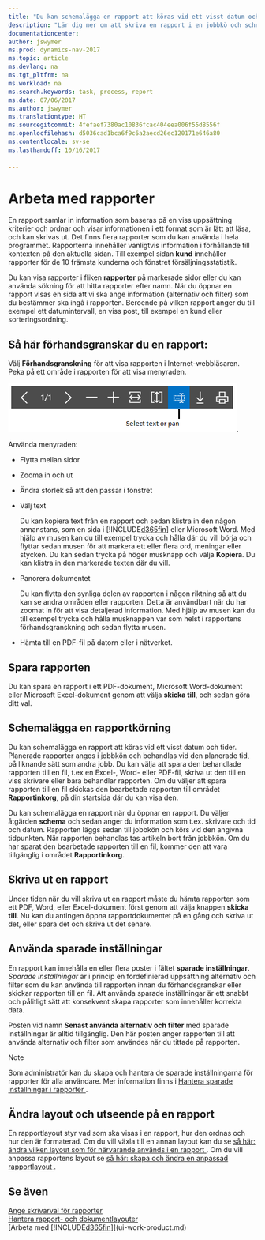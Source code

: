 ```yaml
---
title: "Du kan schemalägga en rapport att köras vid ett visst datum och tider."
description: "Lär dig mer om att skriva en rapport i en jobbkö och schemalägga den att behandlas vid en viss tidpunkt."
documentationcenter: 
author: jswymer
ms.prod: dynamics-nav-2017
ms.topic: article
ms.devlang: na
ms.tgt_pltfrm: na
ms.workload: na
ms.search.keywords: task, process, report
ms.date: 07/06/2017
ms.author: jswymer
ms.translationtype: HT
ms.sourcegitcommit: 4fefaef7380ac10836fcac404eea006f55d8556f
ms.openlocfilehash: d5036cad1bca6f9c6a2aecd26ec120171e646a80
ms.contentlocale: sv-se
ms.lasthandoff: 10/16/2017

---
```

# <a name="working-with-reports"></a>Arbeta med rapporter
En rapport samlar in information som baseras på en viss uppsättning kriterier och ordnar och visar informationen i ett format som är lätt att läsa, och kan skrivas ut. Det finns flera rapporter som du kan använda i hela programmet. Rapporterna innehåller vanligtvis information i förhållande till kontexten på den aktuella sidan. Till exempel sidan **kund** innehåller rapporter för de 10 främsta kunderna och fönstret försäljningsstatistik.

Du kan visa rapporter i fliken **rapporter** på markerade sidor eller du kan använda sökning för att hitta rapporter efter namn. När du öppnar en rapport visas en sida att vi ska ange information (alternativ och filter) som du bestämmer ska ingå i rapporten. Beroende på vilken rapport anger du till exempel ett datumintervall, en viss post, till exempel en kund eller sorteringsordning.

## <a name="previewing-a-report"></a>Så här förhandsgranskar du en rapport:
Välj **Förhandsgranskning** för att visa rapporten i Internet-webbläsaren. Peka på ett område i rapporten för att visa menyraden.  

![Verktygsfält för förhandsgranskning av rapport](media/report_viewer.png "Verktygsfält för förhandsgranskning av rapport").

Använda menyraden:

-   Flytta mellan sidor
-   Zooma in och ut
-   Ändra storlek så att den passar i fönstret
-   Välj text

    Du kan kopiera text från en rapport och sedan klistra in den någon annanstans, som en sida i [!INCLUDE[d365fin](includes/d365fin_md.md)] eller Microsoft Word.  Med hjälp av musen kan du till exempel trycka och hålla där du vill börja och flyttar sedan musen för att markera ett eller flera ord, meningar eller stycken. Du kan sedan trycka på höger musknapp och välja **Kopiera**. Du kan klistra in den markerade texten där du vill.
-   Panorera dokumentet

    Du kan flytta den synliga delen av rapporten i någon riktning så att du kan se andra områden eller rapporten. Detta är användbart när du har zoomat in för att visa detaljerad information.  Med hjälp av musen kan du till exempel trycka och hålla musknappen var som helst i rapportens förhandsgranskning och sedan flytta musen.

-   Hämta till en PDF-fil på datorn eller i nätverket.


## <a name="saving-a-report"></a>Spara rapporten
Du kan spara en rapport i ett PDF-dokument, Microsoft Word-dokument eller Microsoft Excel-dokument genom att välja **skicka till**, och sedan göra ditt val. 

## <a name="ScheduleReport"></a> Schemalägga en rapportkörning
Du kan schemalägga en rapport att köras vid ett visst datum och tider. Planerade rapporter anges i jobbkön och behandlas vid den planerade tid, på liknande sätt som andra jobb. Du kan välja att spara den behandlade rapporten till en fil, t.ex en Excel-, Word- eller PDF-fil, skriva ut den till en viss skrivare eller bara behandlar rapporten. Om du väljer att spara rapporten till en fil skickas den bearbetade rapporten till området **Rapportinkorg**, på din startsida där du kan visa den.

Du kan schemalägga en rapport när du öppnar en rapport. Du väljer åtgärden **schema** och sedan anger du information som t.ex. skrivare och tid och datum. Rapporten läggs sedan till jobbkön och körs vid den angivna tidpunkten. När rapporten behandlas tas artikeln bort från jobbkön. Om du har sparat den bearbetade rapporten till en fil, kommer den att vara tillgänglig i området **Rapportinkorg**.

## <a name="PrintReport"></a>Skriva ut en rapport
Under tiden när du vill skriva ut en rapport måste du hämta rapporten som ett PDF, Word, eller Excel-dokument först genom att välja knappen **skicka till**. Nu kan du antingen öppna rapportdokumentet på en gång och skriva ut det, eller spara det och skriva ut det senare.

## <a name="using-saved-settings"></a>Använda sparade inställningar
En rapport kan innehålla en eller flera poster i fältet **sparade inställningar**. *Sparade inställningar* är i princip en fördefinierad uppsättning alternativ och filter som du kan använda till rapporten innan du förhandsgranskar eller skickar rapporten till en fil. Att använda sparade inställningar är ett snabbt och pålitligt sätt att konsekvent skapa rapporter som innehåller korrekta data.

Posten vid namn **Senast använda alternativ och filter** med sparade inställningar är alltid tillgänglig. Den här posten anger rapporten till att använda alternativ och filter som användes när du tittade på rapporten.

>[!NOTE]
>Som administratör kan du skapa och hantera de sparade inställningarna för rapporter för alla användare. Mer information finns i [Hantera sparade inställningar i rapporter ](reports-saving-reusing-settings.md).

## <a name="changing-the-layout-and-look-of-a-report"></a>Ändra layout och utseende på en rapport
En rapportlayout styr vad som ska visas i en rapport, hur den ordnas och hur den är formaterad. Om du vill växla till en annan layout kan du se [så här: ändra vilken layout som för närvarande används i en rapport ](ui-how-change-layout-currently-used-report.md). Om du vill anpassa rapportens layout se [så här: skapa och ändra en anpassad rapportlayout ](ui-how-create-custom-report-layout.md).

## <a name="see-also"></a>Se även
[Ange skrivarval för rapporter](ui-specify-printer-selection-reports.md)  
[Hantera rapport- och dokumentlayouter](ui-manage-report-layouts.md)  
[Arbeta med [!INCLUDE[d365fin](includes/d365fin_md.md)]](ui-work-product.md)

